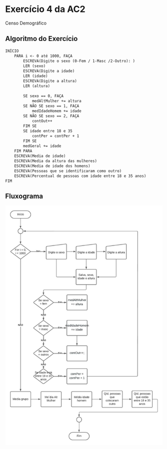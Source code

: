 # Exercício 4 da AC2
Censo Demográfico

## Algoritmo do Exercício
    INÍCIO
        PARA i <- 0 até 1000, FAÇA
            ESCREVA(Digite o sexo (0-Fem / 1-Masc /2-Outro): )
            LER (sexo)
            ESCREVA(Digite a idade)
            LER (idade)
            ESCREVA(Digite a altura)
            LER (altura)

            SE sexo == 0, FAÇA
                medAltMulher += altura
            SE NÃO SE sexo == 1, FAÇA
                medIdadeHomem += idade
            SE NÃO SE sexo == 2, FAÇA
                contOut++
            FIM SE
            SE idade entre 18 e 35
                contPer = contPer + 1
            FIM SE
            medGeral += idade
        FIM PARA
        ESCREVA(Media de idade)
        ESCREVA(Media da altura das mulheres)
        ESCREVA(Media de idade dos homens)
        ESCREVA(Pessoas que se identificaram como outro)
        ESCREVA(Percentual de pessoas com idade entre 18 e 35 anos)
    FIM

## Fluxograma
<img src="ex_004.jpeg" alt="">

